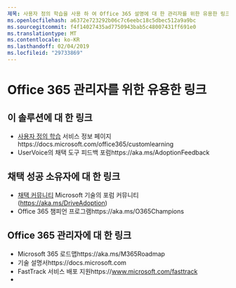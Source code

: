 ```yaml
---
제목: 사용자 정의 학습을 사용 하 여 Office 365 설명에 대 한 관리자를 위한 유용한 링크
ms.openlocfilehash: a6372e723292b06c7c6eebc18c5dbec512a9a9bc
ms.sourcegitcommit: f4f14027435ad7750943bab5c48007431ff691e0
ms.translationtype: MT
ms.contentlocale: ko-KR
ms.lasthandoff: 02/04/2019
ms.locfileid: "29733869"
---
```

# <a name="helpful-links-for-office-365-administrators"></a>Office 365 관리자를 위한 유용한 링크

## <a name="links-for-this-solution"></a>이 솔루션에 대 한 링크

- [사용자 정의 학습](https://docs.microsoft.com/office365/customlearning) 서비스 정보 페이지https://docs.microsoft.com/office365/customlearning
- UserVoice의 채택 도구 피드백 포럼https://aka.ms/AdoptionFeedback 

## <a name="links-for-adoption-success-owners"></a>채택 성공 소유자에 대 한 링크
- [채택 커뮤니티](https://aka.ms/DriveAdoption) Microsoft 기술의 포럼 커뮤니티 (https://aka.ms/DriveAdoption)
- Office 365 챔피언 프로그램https://aka.ms/O365Champions 

## <a name="links-for-office-365-administrators"></a>Office 365 관리자에 대 한 링크
- Microsoft 365 로드맵https://aka.ms/M365Roadmap
- 기술 설명서https://docs.microsoft.com
- FastTrack 서비스 배포 지원https://www.microsoft.com/fasttrack
- 
